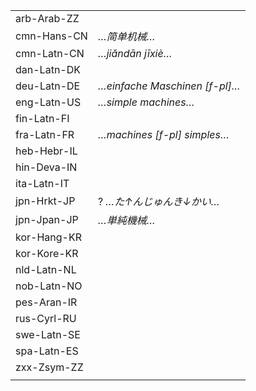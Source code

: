 | | |
|-|-|
| arb-Arab-ZZ |  |
| cmn-Hans-CN | _…简单机械…_ |  |
| cmn-Latn-CN | _…jiǎndān jīxiè…_ |  |
| dan-Latn-DK |  |
| deu-Latn-DE | _…einfache Maschinen [f-pl]…_ |  |
| eng-Latn-US | _…simple machines…_ |  |
| fin-Latn-FI |  |
| fra-Latn-FR | _…machines [f-pl] simples…_ |  |
| heb-Hebr-IL |  |
| hin-Deva-IN |  |
| ita-Latn-IT |  |
| jpn-Hrkt-JP | ? _…た↑んじゅんき↓かい…_ |  |
| jpn-Jpan-JP | _…単純機械…_ |  |
| kor-Hang-KR |  |
| kor-Kore-KR |  |
| nld-Latn-NL |  |
| nob-Latn-NO |  |
| pes-Aran-IR |  |
| rus-Cyrl-RU |  |
| swe-Latn-SE |  |
| spa-Latn-ES |  |
| zxx-Zsym-ZZ |  |
|  |  |
